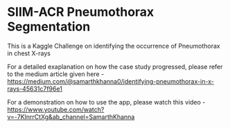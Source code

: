# SIIM-ACR Pneumothorax Segmentation
This is a Kaggle Challenge on identifying the occurrence of Pneumothorax in chest X-rays

For a detailed exaplanation on how the case study progressed, please refer to the medium article given here - https://medium.com/@samarthkhanna0/identifying-pneumothorax-in-x-rays-45631c7f96e1

For a demonstration on how to use the app, please watch this video - https://www.youtube.com/watch?v=-7KInrrCtXg&ab_channel=SamarthKhanna

